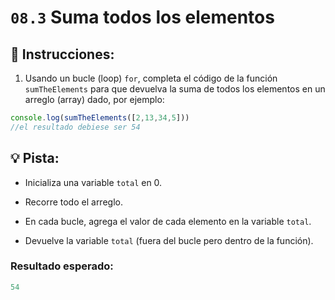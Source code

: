 # `08.3` Suma todos los elementos

## :pencil: Instrucciones:

1. Usando un bucle (loop) `for`, completa el código de la función `sumTheElements` para que devuelva la suma de todos los elementos en un arreglo (array) dado, por ejemplo:

```js
console.log(sumTheElements([2,13,34,5]))
//el resultado debiese ser 54
```

## :bulb: Pista:

+ Inicializa una variable `total` en 0.

+ Recorre todo el arreglo.

+ En cada bucle, agrega el valor de cada elemento en la variable `total`.

+ Devuelve la variable `total` (fuera del bucle pero dentro de la función).

### Resultado esperado:

```js
54
```